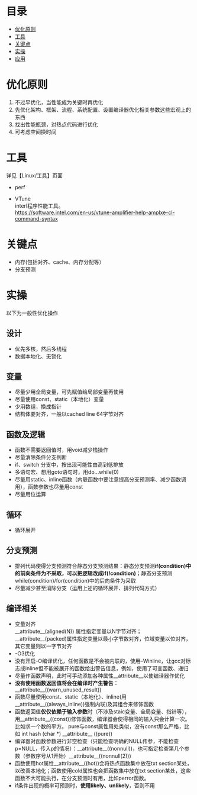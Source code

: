 # 目录  
- [优化原则](#优化原则)  
- [工具](#工具)  
- [关键点](#关键点)  
- [实操](#实操)
- [应用](#应用)

# 优化原则  
1. 不过早优化，当性能成为关键时再优化  
2. 先优化架构、框架、流程、系统配置、设置编译器优化相关参数这些宏观上的东西        
3. 找出性能瓶颈，对热点代码进行优化  
4. 可考虑空间换时间

# 工具 
详见【Linux/工具】页面
* perf   

* VTune  
interl程序性能工具。   
https://software.intel.com/en-us/vtune-amplifier-help-amplxe-cl-command-syntax  

# 关键点  
* 内存(包括对齐、cache、内存分配等）
* 分支预测

# 实操  
以下为一般性优化操作

## 设计  
* 优先多核，然后多线程
* 数据本地化、无锁化  

## 变量 
* 尽量少用全局变量，可先赋值给局部变量再使用  
* 尽量使用const、static（本地化）变量 
* 少用数组，换成指针  
* 结构体要对齐，一般以cached line 64字节对齐

## 函数及逻辑
* 函数不需要返回值时，用void减少栈操作  
* 尽量消除条件分支判断  
* if、switch 分支中，按出现可能性由高到低排放  
* 多语句宏、想用goto语句时，用do...while(0)  
* 尽量用static、inline函数（内联函数中要注意提高分支预测率、减少函数调用），函数参数也尽量用const
* 尽量用位运算  

## 循环  
* 循环展开

## 分支预测
* 排列代码使得分支预测符合静态分支预测结果：静态分支预测**if(condition)**中的前向条件为不采取，可以把逻辑改成**if(!condition)**；静态分支预测while(condition)/for(condition)中的后向条件为采取
* 尽量减少甚至消除分支（运用上述的循环展开、排列代码方式）

## 编译相关  
* 变量对齐  
\_\_attribute\_\_(aligned(N)) 属性指定变量以N字节对齐；\_\_attribute\_\_(packed)属性指定变量以最小字节数对齐，位域变量以位对齐，其它变量则以一字节对齐
* -O3优化  
* 没有开启-O编译优化，任何函数是不会被内联的，使用–Winline，让gcc对标志成inline但不能被展开的函数给出警告信息，例如，使用了可变函数、递归  
* 尽量作函数声明，此时可手动添加各种属性\_\_attribute\_\_以使编译器作优化  
* **没有使用函数返回值将会在编译时产生警告**：\_\_attribute__((warn_unused_result))
* 函数尽量使用const、static（本地化）、inline(用\_\_attribute\_\_((always_inline))强制内联)及其组合来修饰函数  
* 函数返回值**仅仅依赖于输入参数**时（不涉及staic变量、全局变量、指针等），用\_\_attribute__((const))修饰函数，编译器会使得相同的输入只会计算一次。比如求一个数的平方。 pure与const属性用处类似，没有const那么严格，比如 int hash (char \*) \_\_attribute\_\_ ((pure))   
* 编译器对函数参数进行非空检查（只能检查明确的NULL传参，不能检查p=NULL，传入p的情况）：\_\_attribute__((nonnull))，也可指定检查第几个参数（参数序号从1开始）\_\_attribute__((nonnull(2)))
* 函数使用hot属性\_\_attribute__((hot))会将热点函数集中放在txt section某处，以改善本地化；函数使用cold属性也会把函数集中放在txt section某处，这些函数不大可能执行，在分支预测时有用，比如perror函数。
* if条件出现的概率可预测时，**使用likely、unlikely**，否则不用  
